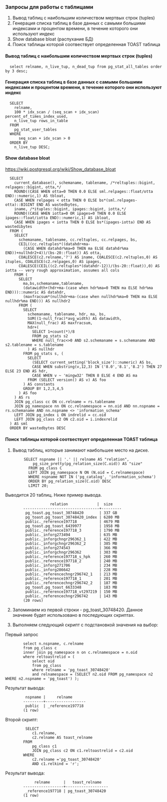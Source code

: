 ### Запросы для работы с таблицами

1. Вывод таблиц с наибольшим количеством мертвых строк (tuples)
2. Генерация списка таблиц в базе данных с самыми большими индексами и процентом времени, в течение которого они используют индекс
3. Show database bloat (распухание БД)
4. Поиск таблицы которой соотвествует определенная TOAST таблица

#### Вывод таблиц с наибольшим количеством мертвых строк (tuples)

      select relname, n_live_tup, n_dead_tup from pg_stat_all_tables order by 3 desc;

#### Генерация списка таблиц в базе данных с самыми большими индексами и процентом времени, в течение которого они используют индекс

      SELECT 
        relname, 
        100 * idx_scan / (seq_scan + idx_scan) percent_of_times_index_used, 
        n_live_tup rows_in_table
      FROM 
        pg_stat_user_tables
      WHERE 
          seq_scan + idx_scan > 0 
      ORDER BY 
        n_live_tup DESC;
        
  
  #### Show database bloat
https://wiki.postgresql.org/wiki/Show_database_bloat

      SELECT
        current_database(), schemaname, tablename, /*reltuples::bigint, relpages::bigint, otta,*/
        ROUND((CASE WHEN otta=0 THEN 0.0 ELSE sml.relpages::float/otta END)::numeric,1) AS tbloat,
        CASE WHEN relpages < otta THEN 0 ELSE bs*(sml.relpages-otta)::BIGINT END AS wastedbytes,
        iname, /*ituples::bigint, ipages::bigint, iotta,*/
        ROUND((CASE WHEN iotta=0 OR ipages=0 THEN 0.0 ELSE ipages::float/iotta END)::numeric,1) AS ibloat,
        CASE WHEN ipages < iotta THEN 0 ELSE bs*(ipages-iotta) END AS wastedibytes
      FROM (
        SELECT
          schemaname, tablename, cc.reltuples, cc.relpages, bs,
          CEIL((cc.reltuples*((datahdr+ma-
            (CASE WHEN datahdr%ma=0 THEN ma ELSE datahdr%ma END))+nullhdr2+4))/(bs-20::float)) AS otta,
          COALESCE(c2.relname,'?') AS iname, COALESCE(c2.reltuples,0) AS ituples, COALESCE(c2.relpages,0) AS ipages,
          COALESCE(CEIL((c2.reltuples*(datahdr-12))/(bs-20::float)),0) AS iotta -- very rough approximation, assumes all cols
        FROM (
          SELECT
            ma,bs,schemaname,tablename,
            (datawidth+(hdr+ma-(case when hdr%ma=0 THEN ma ELSE hdr%ma END)))::numeric AS datahdr,
            (maxfracsum*(nullhdr+ma-(case when nullhdr%ma=0 THEN ma ELSE nullhdr%ma END))) AS nullhdr2
          FROM (
            SELECT
              schemaname, tablename, hdr, ma, bs,
              SUM((1-null_frac)*avg_width) AS datawidth,
              MAX(null_frac) AS maxfracsum,
              hdr+(
                SELECT 1+count(*)/8
                FROM pg_stats s2
                WHERE null_frac<>0 AND s2.schemaname = s.schemaname AND s2.tablename = s.tablename
              ) AS nullhdr
            FROM pg_stats s, (
              SELECT
                (SELECT current_setting('block_size')::numeric) AS bs,
                CASE WHEN substring(v,12,3) IN ('8.0','8.1','8.2') THEN 27 ELSE 23 END AS hdr,
                CASE WHEN v ~ 'mingw32' THEN 8 ELSE 4 END AS ma
              FROM (SELECT version() AS v) AS foo
            ) AS constants
            GROUP BY 1,2,3,4,5
          ) AS foo
        ) AS rs
        JOIN pg_class cc ON cc.relname = rs.tablename
        JOIN pg_namespace nn ON cc.relnamespace = nn.oid AND nn.nspname = rs.schemaname AND nn.nspname <> 'information_schema'
        LEFT JOIN pg_index i ON indrelid = cc.oid
        LEFT JOIN pg_class c2 ON c2.oid = i.indexrelid
      ) AS sml
      ORDER BY wastedbytes DESC

#### Поиск таблицы которой соотвествует определенная TOAST таблица

1. Вывод таблиц, которые занимают наибольшее место на диске.

            SELECT nspname || '.' || relname AS "relation",
                pg_size_pretty(pg_relation_size(C.oid)) AS "size"
              FROM pg_class C
              LEFT JOIN pg_namespace N ON (N.oid = C.relnamespace)
              WHERE nspname NOT IN ('pg_catalog', 'information_schema')
              ORDER BY pg_relation_size(C.oid) DESC
              LIMIT 20;

Выводится 20 таблиц. Ниже пример вывода.

                        relation             |  size
            ----------------------------------+---------
             pg_toast.pg_toast_30748420       | 337 GB
             pg_toast.pg_toast_30748420_index | 6280 MB
             public._reference197718          | 4679 MB
             pg_toast.pg_toast_6439977        | 1958 MB
             public._reference197718_3        | 1790 MB
             public._inforg273494             | 635 MB
             public._inforgchngr296362_1      | 422 MB
             public._inforgchngr296362_2      | 385 MB
             public._inforg274543             | 366 MB
             public._inforgchngr296362        | 303 MB
             public._reference197718_s_hpk    | 260 MB
             public._reference197718_2        | 240 MB
             public._inforg271706             | 234 MB
             public._inforg286642             | 228 MB
             public._referencechngr296742_1   | 213 MB
             public._reference197718_1        | 201 MB
             public._referencechngr296742_2   | 187 MB
             pg_toast.pg_toast_6633348        | 183 MB
             public._reference197718_vt297219 | 150 MB
             public._referencechngr296742     | 143 MB
            (20 rows)
            
2. Запоминаем из первой строки - pg_toast_30748420. Данное значение будет использовано в последующих скриптах.

3. Выполняем следующий скрипт с подстановкой значения на выбор:

Первый запрос

            select n.nspname, c.relname
            from pg_class c
            inner join pg_namespace n on c.relnamespace = n.oid
            where reltoastrelid = (
                select oid
                from pg_class
                where relname = 'pg_toast_30748420'
                and relnamespace = (SELECT n2.oid FROM pg_namespace n2 WHERE n2.nspname = 'pg_toast') );
   
  Результат вывода:
   
             nspname |     relname
            ---------+------------------
             public  | _reference197718
            (1 row)

Второй скрипт:

             SELECT
                c1.relname,
                c2.relname AS toast_relname
            FROM
                pg_class c1
                JOIN pg_class c2 ON c1.reltoastrelid = c2.oid
            WHERE
                c2.relname ='pg_toast_30748420'
                AND c1.relkind = 'r';
	
Результат вывода:

                 relname      |   toast_relname
            ------------------+-------------------
             _reference197718 | pg_toast_30748420
            (1 row)



